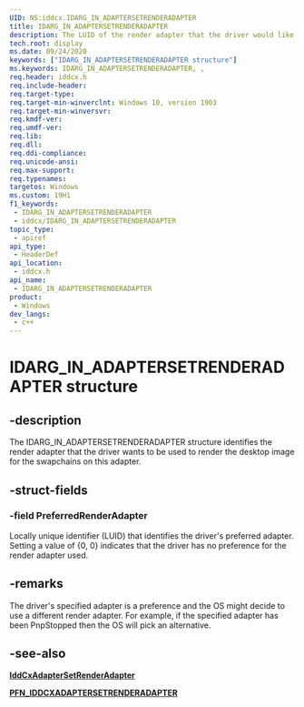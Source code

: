 ```yaml
---
UID: NS:iddcx.IDARG_IN_ADAPTERSETRENDERADAPTER
title: IDARG_IN_ADAPTERSETRENDERADAPTER
description: The LUID of the render adapter that the driver would like to be used to rendered the desktop image for the swapchains on this adapter.
tech.root: display
ms.date: 09/24/2020
keywords: ["IDARG_IN_ADAPTERSETRENDERADAPTER structure"]
ms.keywords: IDARG_IN_ADAPTERSETRENDERADAPTER, ,
req.header: iddcx.h
req.include-header: 
req.target-type: 
req.target-min-winverclnt: Windows 10, version 1903
req.target-min-winversvr: 
req.kmdf-ver: 
req.umdf-ver: 
req.lib: 
req.dll: 
req.ddi-compliance: 
req.unicode-ansi: 
req.max-support: 
req.typenames: 
targetos: Windows
ms.custom: 19H1
f1_keywords:
 - IDARG_IN_ADAPTERSETRENDERADAPTER
 - iddcx/IDARG_IN_ADAPTERSETRENDERADAPTER
topic_type:
 - apiref
api_type:
 - HeaderDef
api_location:
 - iddcx.h
api_name:
 - IDARG_IN_ADAPTERSETRENDERADAPTER
product:
 - Windows
dev_langs:
 - c++
---
```


# IDARG_IN_ADAPTERSETRENDERADAPTER structure

## -description

The IDARG_IN_ADAPTERSETRENDERADAPTER structure identifies the render adapter that the driver wants to be used to render the desktop image for the swapchains on this adapter.

## -struct-fields

### -field PreferredRenderAdapter

Locally unique identifier (LUID) that identifies the driver's preferred adapter. Setting a value of {0, 0} indicates that the driver has no preference for the render adapter used.

## -remarks

The driver's specified adapter is a preference and the OS might decide to use a different render adapter. For example, if the specified adapter has been PnpStopped then the OS will pick an alternative.

## -see-also

[**IddCxAdapterSetRenderAdapter**](nf-iddcx-iddcxadaptersetrenderadapter.md)

[**PFN_IDDCXADAPTERSETRENDERADAPTER**](nc-iddcx-pfn_iddcxadaptersetrenderadapter.md)
